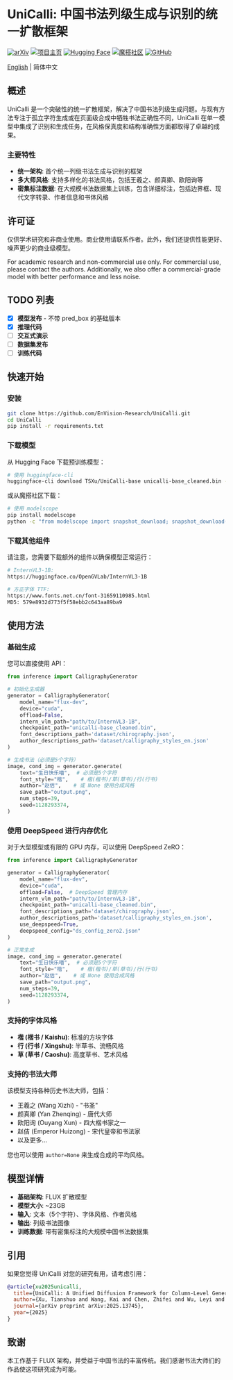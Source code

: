 # UniCalli: 中国书法列级生成与识别的统一扩散框架

[![arXiv](https://img.shields.io/badge/arXiv-2025.13745-b31b1b.svg)](https://arxiv.org/abs/2510.13745)
[![项目主页](https://img.shields.io/badge/Project-Page-green)](https://envision-research.github.io/UniCalli/)
[![Hugging Face](https://img.shields.io/badge/HuggingFace-Model-yellow)](https://huggingface.co/TSXu/UniCalli-base)
[![魔搭社区](https://img.shields.io/badge/ModelScope-Model-blue)](https://www.modelscope.cn/models/tianshuo/UniCalli-base)
[![GitHub](https://img.shields.io/github/stars/EnVision-Research/UniCalli?style=social)](https://github.com/EnVision-Research/UniCalli)

[English](README.md) | 简体中文

## 概述

UniCalli 是一个突破性的统一扩散框架，解决了中国书法列级生成问题。与现有方法专注于孤立字符生成或在页面级合成中牺牲书法正确性不同，UniCalli 在单一模型中集成了识别和生成任务，在风格保真度和结构准确性方面都取得了卓越的成果。

### 主要特性

- **统一架构**: 首个统一列级书法生成与识别的框架
- **多大师风格**: 支持多样化的书法风格，包括王羲之、颜真卿、欧阳询等
- **密集标注数据**: 在大规模书法数据集上训练，包含详细标注，包括边界框、现代文字转录、作者信息和书体风格

## 许可证

仅供学术研究和非商业使用。商业使用请联系作者。此外，我们还提供性能更好、噪声更少的商业级模型。

For academic research and non-commercial use only. For commercial use, please contact the authors. Additionally, we also offer a commercial-grade model with better performance and less noise.

## TODO 列表

- [x] **模型发布** - 不带 pred_box 的基础版本
- [x] **推理代码**
- [ ] **交互式演示**
- [ ] **数据集发布**
- [ ] **训练代码**

## 快速开始

### 安装

```bash
git clone https://github.com/EnVision-Research/UniCalli.git
cd UniCalli
pip install -r requirements.txt
```

### 下载模型

从 Hugging Face 下载预训练模型：

```bash
# 使用 huggingface-cli
huggingface-cli download TSXu/UniCalli-base unicalli-base_cleaned.bin --local-dir ./checkpoints
```

或从魔搭社区下载：

```bash
# 使用 modelscope
pip install modelscope
python -c "from modelscope import snapshot_download; snapshot_download('tianshuo/UniCalli-base', local_dir='./checkpoints')"
```

### 下载其他组件

请注意，您需要下载额外的组件以确保模型正常运行：

```bash
# InternVL3-1B:
https://huggingface.co/OpenGVLab/InternVL3-1B

# 方正字体 TTF:
https://www.fonts.net.cn/font-31659110985.html
MD5: 579e8932d773f5f58ebb2c643aa89ba9
```

## 使用方法

### 基础生成

您可以直接使用 API：

```python
from inference import CalligraphyGenerator

# 初始化生成器
generator = CalligraphyGenerator(
    model_name="flux-dev",
    device="cuda",
    offload=False,
    intern_vlm_path="path/to/InternVL3-1B",
    checkpoint_path="unicalli-base_cleaned.bin",
    font_descriptions_path='dataset/chirography.json',
    author_descriptions_path='dataset/calligraphy_styles_en.json'
)

# 生成书法（必须是5个字符）
image, cond_img = generator.generate(
    text="生日快乐喵",  # 必须是5个字符
    font_style="楷",    # 楷(楷书)/草(草书)/行(行书)
    author="赵佶",    # 或 None 使用合成风格
    save_path="output.png",
    num_steps=39,
    seed=1128293374,
)
```

### 使用 DeepSpeed 进行内存优化

对于大型模型或有限的 GPU 内存，可以使用 DeepSpeed ZeRO：

```python
from inference import CalligraphyGenerator

generator = CalligraphyGenerator(
    model_name="flux-dev",
    device="cuda",
    offload=False,  # DeepSpeed 管理内存
    intern_vlm_path="path/to/InternVL3-1B",
    checkpoint_path="unicalli-base_cleaned.bin",
    font_descriptions_path='dataset/chirography.json',
    author_descriptions_path='dataset/calligraphy_styles_en.json',
    use_deepspeed=True,
    deepspeed_config="ds_config_zero2.json"
)

# 正常生成
image, cond_img = generator.generate(
    text="生日快乐喵",  # 必须是5个字符
    font_style="楷",    # 楷(楷书)/草(草书)/行(行书)
    author="赵佶",    # 或 None 使用合成风格
    save_path="output.png",
    num_steps=39,
    seed=1128293374,
)
```

### 支持的字体风格

- **楷 (楷书 / Kaishu)**: 标准的方块字体
- **行 (行书 / Xingshu)**: 半草书、流畅风格
- **草 (草书 / Caoshu)**: 高度草书、艺术风格

### 支持的书法大师

该模型支持各种历史书法大师，包括：
- 王羲之 (Wang Xizhi) - "书圣"
- 颜真卿 (Yan Zhenqing) - 唐代大师
- 欧阳询 (Ouyang Xun) - 四大楷书家之一
- 赵佶 (Emperor Huizong) - 宋代皇帝和书法家
- 以及更多...

您也可以使用 `author=None` 来生成合成的平均风格。

## 模型详情

- **基础架构**: FLUX 扩散模型
- **模型大小**: ~23GB
- **输入**: 文本（5个字符）、字体风格、作者风格
- **输出**: 列级书法图像
- **训练数据**: 带有密集标注的大规模中国书法数据集

## 引用

如果您觉得 UniCalli 对您的研究有用，请考虑引用：

```bibtex
@article{xu2025unicalli,
  title={UniCalli: A Unified Diffusion Framework for Column-Level Generation and Recognition of Chinese Calligraphy},
  author={Xu, Tianshuo and Wang, Kai and Chen, Zhifei and Wu, Leyi and Wen, Tianshui and Chao, Fei and Chen, Ying-Cong},
  journal={arXiv preprint arXiv:2025.13745},
  year={2025}
}
```

## 致谢

本工作基于 FLUX 架构，并受益于中国书法的丰富传统。我们感谢书法大师们的作品使这项研究成为可能。
